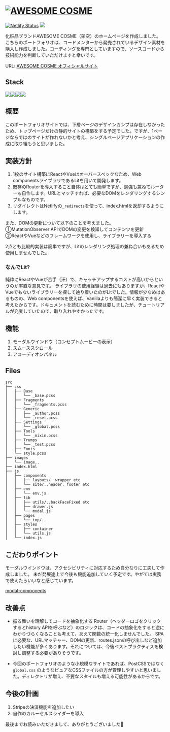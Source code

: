<h1><a href="https://magical-kleicha-1ee4d8.netlify.app/" title="AWESOME COSME ホームページ"><img src="https://magical-kleicha-1ee4d8.netlify.app/images/logo.svg" alt="AWESOME COSME"></a></h1>


[![Netlify Status](https://api.netlify.com/api/v1/badges/ffa5799e-58b7-460c-92cf-ca0a09ec86b5/deploy-status)](https://app.netlify.com/sites/magical-kleicha-1ee4d8/deploys)
<img src="https://img.shields.io/github/languages/code-size/street-m3/awesome-cosme">


化粧品ブランドAWESOME COSME（架空）のホームページを作成しました。こちらのポートフォリオは、コードメンターから発売されているデザイン素材を購入し作成しました。コーディングを専門としていますので、ソースコードから技術能力を判断していただけますと幸いです。


URL: [AWESOME COSME オフィシャルサイト](https://magical-kleicha-1ee4d8.netlify.app/)
## Stack
<img src="https://img.shields.io/badge/-HTML-f2f2f2.svg?logo=html5&style=popout"><img src="https://img.shields.io/badge/-PostCSS-dd3a0a.svg?logo=PostCSS&style=popout"><img src="https://img.shields.io/badge/-Lit-5865f2.svg?logo=lit&style=popout"><img src="https://img.shields.io/badge/-Webcomponents.org-f2f2f2.svg?logo=Webcomponents.org&style=popout">

## 概要
このポートフォリオサイトでは、下層ページのデザインカンプは存在しなかったため、トップページだけの静的サイトの構築をする予定でした。ですが、1ページならではのサイトが作れないかと考え、シングルページアプリケーションの作成に取り組もうと思いました。
## 実装方針
1. 1枚のサイト構築にReactやVueはオーバースペックなため、Web componentsライブラリであるLitを用いて開発します。
2. 既存のRouterを導入すること自体はとても簡単ですが、勉強も兼ねてルーターも自作します。URLとマッチすれば、必要なDOMをレンダリングするシンプルなものです。
3. リダイレクトはNetlifyの`_redirects`を使って、index.htmlを返却するようにします。

また、DOMの更新について以下のことを考えました。<br>
①MutationObserver APIでDOMの変更を検知してコンテンツを更新<br>
②ReactやVueなどのフレームワークを使用し、ライブラリーを導入する


2点とも比較的実装は簡単ですが、Litのレンダリング処理の兼ね合いもあるため使用しませんでした。
### なんでLit?
純粋にReactやVueが苦手（汗）で、キャッチアップするコストが高いからというのが率直な意見です。
ライブラリの使用経験は過去にもありますが、ReactやVueでもないライブラリーを探して辿り着いたのがLitでした。情報が少なめはあるものの、Web componentsを使えば、Vanillaよりも簡潔に早く実装できると考えたからです。ドキュメントを読むために時間は要しましたが、チュートリアルが充実していたので、取り入れやすかったです。
## 機能
1. モーダルウインドウ（コンセプトムービーの表示）
2. スムーススクロール
3. アコーディオンパネル
## Files
```` 
src
├── css
│   ├── Base
│   │   └── _base.pcss
│   ├── Fragments
│   │   └── _fragments.pcss
│   ├── Generic
│   │   ├── _author.pcss
│   │   └── _reset.pcss
│   ├── Settings
│   │   └── _global.pcss
│   ├── Tools
│   │   └── _mixin.pcss
│   ├── Trumps
│   │   └── _test.pcss
│   ├── Fonts
│   └── style.pcss
├── images
│   └── image..
├── index.html
├── js
│   ├── components
│   │   ├── layouts/..wrapper etc
│   │   └── site/..header, footer etc
│   ├── env
│   │   └── env.js
│   ├── lib
│   │   ├── utils/..backFaceFixed etc
│   │   ├── drawer.js
│   │   └── modal.js
│   ├── pages
│   │   └── top/..
│   ├── styles
│   │   ├── container
│   │   └── utils.js
│   └── index.js
````

## こだわりポイント
モーダルウインドウは、アクセシビリティに対応するため自分なりに工夫して作成しました。
未だ発展途上で今後も機能追加していく予定です。やがては実務で使えたらいいなと感じています。


[modal-components](https://github.com/street-m3/modal-components)
## 改善点
- 振る舞いを理解してコードを抽象化する
Router（ヘッダーロゴをクリックするとhistory APIを呼ぶなど）のロジックは、コードの抽象化をすると逆にわかりづらくなることも考えて、あえて関数の統一化しませんでした。
SPAに必要な、URLマッチャー、DOMの更新、routes.jsonの呼び出しなど追加したい機能が多くあります。それについては、今後ベストプラクティスを検討し調整する必要がありそうです。


- 今回のポートフォリオのような小規模なサイトであれば、PostCSSではなく`global.css` のようなピュアなCSSファイルの方が管理しやすいと思いました。ディレクトリが増え、不要なスタイルも増える可能性があるからです。
## 今後の計画
1. Stripeの決済機能を追加したい
2. 自作のカルーセルスライダーを導入


最後までお読みいただきまして、ありがとうございました🙏
